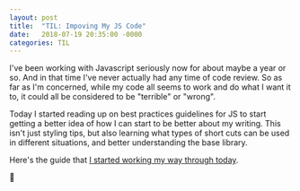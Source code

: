 ```yaml
---
layout: post
title:  "TIL: Impoving My JS Code"
date:   2018-07-19 20:35:00 -0000
categories: TIL
---
```

I've been working with Javascript seriously now for about maybe a year or so. And in that time I've never actually had any time of code review. So as far as I'm concerned, while my code all seems to work and do what I want it to, it could all be considered to be "terrible" or "wrong".

Today I started reading up on best practices guidelines for JS to start getting a better idea of how I can start to be better about my writing. This isn't just styling tips, but also learning what types of short cuts can be used in different situations, and better understanding the base library.

Here's the guide that [I started working my way through today](https://github.com/airbnb/javascript).

💚